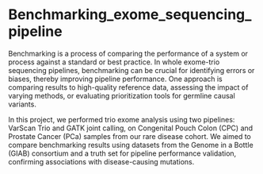 # Benchmarking_exome_sequencing_pipeline

Benchmarking is a process of comparing the performance of a system or process against a standard or best practice. In whole exome-trio sequencing pipelines, benchmarking can be crucial for identifying errors or biases, thereby improving pipeline performance. One approach is comparing results to high-quality reference data, assessing the impact of varying methods, or evaluating prioritization tools for germline causal variants.

In this project, we performed trio exome analysis using two pipelines: VarScan Trio and GATK joint calling, on Congenital Pouch Colon (CPC) and Prostate Cancer (PCa) samples from our rare disease cohort. We aimed to compare benchmarking results using datasets from the Genome in a Bottle (GIAB) consortium and a truth set for pipeline performance validation, confirming associations with disease-causing mutations.

